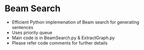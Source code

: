 # Beam Search
- Efficient Python implemenation of Beam search for generating sentences
- Uses priority queue
- Main code is in BeamSearch.py & ExtractGraph.py
- Please refer code comments for further details
 


